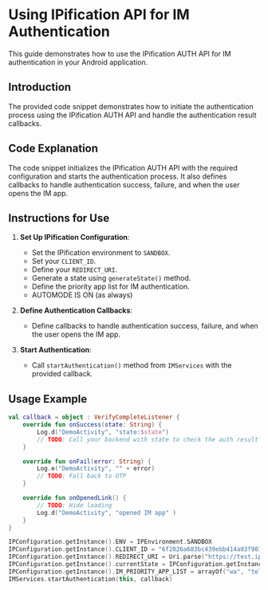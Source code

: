 
# Using IPification API for IM Authentication

This guide demonstrates how to use the IPification AUTH API for IM authentication in your Android application.

## Introduction

The provided code snippet demonstrates how to initiate the authentication process using the IPification AUTH API and handle the authentication result callbacks.

## Code Explanation

The code snippet initializes the IPification AUTH API with the required configuration and starts the authentication process. It also defines callbacks to handle authentication success, failure, and when the user opens the IM app.

## Instructions for Use

1. **Set Up IPification Configuration**:
   - Set the IPification environment to `SANDBOX`.
   - Set your `CLIENT_ID`.
   - Define your `REDIRECT_URI`.
   - Generate a state using `generateState()` method.
   - Define the priority app list for IM authentication.
   - AUTOMODE IS ON (as always)

2. **Define Authentication Callbacks**:
   - Define callbacks to handle authentication success, failure, and when the user opens the IM app.

3. **Start Authentication**:
   - Call `startAuthentication()` method from `IMServices` with the provided callback.

## Usage Example

```kotlin
val callback = object : VerifyCompleteListener {
    override fun onSuccess(state: String) {
        Log.d("DemoActivity", "state:$state")
        // TODO: Call your backend with state to check the auth result
    }

    override fun onFail(error: String) {
        Log.e("DemoActivity", "" + error)
        // TODO: Fall back to OTP
    }

    override fun onOpenedLink() {
        // TODO: Hide loading
        Log.d("DemoActivity", "opened IM app" )
    }
}

IPConfiguration.getInstance().ENV = IPEnvironment.SANDBOX
IPConfiguration.getInstance().CLIENT_ID = "6f2026a683bc439ebb414a03f9012f27"
IPConfiguration.getInstance().REDIRECT_URI = Uri.parse("https://test.ipification.com/auth")
IPConfiguration.getInstance().currentState = IPConfiguration.getInstance().generateState()
IPConfiguration.getInstance().IM_PRIORITY_APP_LIST = arrayOf("wa", "telegram")
IMServices.startAuthentication(this, callback)

